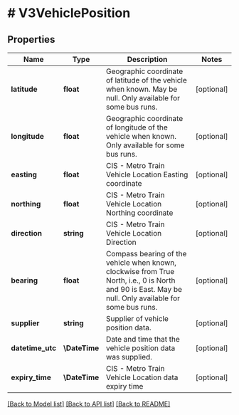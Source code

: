 # # V3VehiclePosition

## Properties

Name | Type | Description | Notes
------------ | ------------- | ------------- | -------------
**latitude** | **float** | Geographic coordinate of latitude of the vehicle when known. May be null.  Only available for some bus runs. | [optional]
**longitude** | **float** | Geographic coordinate of longitude of the vehicle when known.   Only available for some bus runs. | [optional]
**easting** | **float** | CIS - Metro Train Vehicle Location Easting coordinate | [optional]
**northing** | **float** | CIS - Metro Train Vehicle Location Northing coordinate | [optional]
**direction** | **string** | CIS - Metro Train Vehicle Location Direction | [optional]
**bearing** | **float** | Compass bearing of the vehicle when known, clockwise from True North, i.e., 0 is North and 90 is East. May be null.  Only available for some bus runs. | [optional]
**supplier** | **string** | Supplier of vehicle position data. | [optional]
**datetime_utc** | **\DateTime** | Date and time that the vehicle position data was supplied. | [optional]
**expiry_time** | **\DateTime** | CIS - Metro Train Vehicle Location data expiry time | [optional]

[[Back to Model list]](../../README.md#models) [[Back to API list]](../../README.md#endpoints) [[Back to README]](../../README.md)
